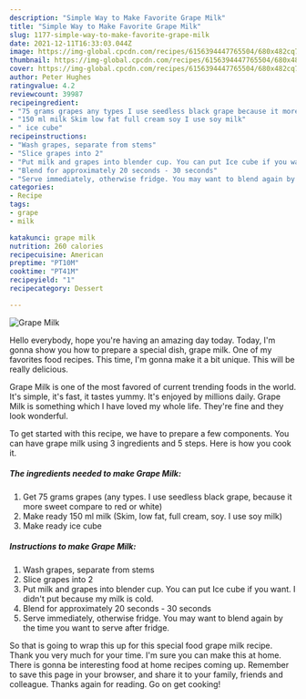 ```yaml
---
description: "Simple Way to Make Favorite Grape Milk"
title: "Simple Way to Make Favorite Grape Milk"
slug: 1177-simple-way-to-make-favorite-grape-milk
date: 2021-12-11T16:33:03.044Z
image: https://img-global.cpcdn.com/recipes/6156394447765504/680x482cq70/grape-milk-recipe-main-photo.jpg
thumbnail: https://img-global.cpcdn.com/recipes/6156394447765504/680x482cq70/grape-milk-recipe-main-photo.jpg
cover: https://img-global.cpcdn.com/recipes/6156394447765504/680x482cq70/grape-milk-recipe-main-photo.jpg
author: Peter Hughes
ratingvalue: 4.2
reviewcount: 39987
recipeingredient:
- "75 grams grapes any types I use seedless black grape because it more sweet compare to red or white"
- "150 ml milk Skim low fat full cream soy I use soy milk"
- " ice cube"
recipeinstructions:
- "Wash grapes, separate from stems"
- "Slice grapes into 2"
- "Put milk and grapes into blender cup. You can put Ice cube if you want. I didn&#39;t put because my milk is cold."
- "Blend for approximately 20 seconds - 30 seconds"
- "Serve immediately, otherwise fridge. You may want to blend again by the time you want to serve after fridge."
categories:
- Recipe
tags:
- grape
- milk

katakunci: grape milk 
nutrition: 260 calories
recipecuisine: American
preptime: "PT10M"
cooktime: "PT41M"
recipeyield: "1"
recipecategory: Dessert

---
```



![Grape Milk](https://img-global.cpcdn.com/recipes/6156394447765504/680x482cq70/grape-milk-recipe-main-photo.jpg)

Hello everybody, hope you're having an amazing day today. Today, I'm gonna show you how to prepare a special dish, grape milk. One of my favorites food recipes. This time, I'm gonna make it a bit unique. This will be really delicious.

Grape Milk is one of the most favored of current trending foods in the world. It's simple, it's fast, it tastes yummy. It's enjoyed by millions daily. Grape Milk is something which I have loved my whole life. They're fine and they look wonderful.




To get started with this recipe, we have to prepare a few components. You can have grape milk using 3 ingredients and 5 steps. Here is how you cook it.

<!--inarticleads1-->

##### The ingredients needed to make Grape Milk:

1. Get 75 grams grapes (any types. I use seedless black grape, because it more sweet compare to red or white)
1. Make ready 150 ml milk (Skim, low fat, full cream, soy. I use soy milk)
1. Make ready  ice cube




<!--inarticleads2-->

##### Instructions to make Grape Milk:

1. Wash grapes, separate from stems
1. Slice grapes into 2
1. Put milk and grapes into blender cup. You can put Ice cube if you want. I didn&#39;t put because my milk is cold.
1. Blend for approximately 20 seconds - 30 seconds
1. Serve immediately, otherwise fridge. You may want to blend again by the time you want to serve after fridge.




So that is going to wrap this up for this special food grape milk recipe. Thank you very much for your time. I'm sure you can make this at home. There is gonna be interesting food at home recipes coming up. Remember to save this page in your browser, and share it to your family, friends and colleague. Thanks again for reading. Go on get cooking!
